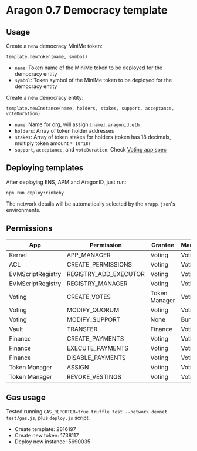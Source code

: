# Aragon 0.7 Democracy template

## Usage

Create a new democracy MiniMe token:

```
template.newToken(name, symbol)
```

- `name`: Token name of the MiniMe token to be deployed for the democracy entity
- `symbol`: Token symbol of the MiniMe token to be deployed for the democracy entity

Create a new democracy entity:

```
template.newInstance(name, holders, stakes, support, acceptance, voteDuration)
```

- `name`: Name for org, will assign `[name].aragonid.eth`
- `holders`: Array of token holder addresses
- `stakes`: Array of token stakes for holders (token has 18 decimals, multiply token amount `* 10^18`)
- `support`, `acceptance`, and `voteDuration`: Check [Voting app spec](https://wiki.aragon.org/dev/apps/voting/)

## Deploying templates

After deploying ENS, APM and AragonID, just run:

```
npm run deploy:rinkeby
```

The network details will be automatically selected by the `arapp.json`'s environments.

## Permissions

| App               | Permission            | Grantee       | Manager |
|-------------------|-----------------------|---------------|---------|
| Kernel            | APP_MANAGER           | Voting        | Voting  |
| ACL               | CREATE_PERMISSIONS    | Voting        | Voting  |
| EVMScriptRegistry | REGISTRY_ADD_EXECUTOR | Voting        | Voting  |
| EVMScriptRegistry | REGISTRY_MANAGER      | Voting        | Voting  |
| Voting            | CREATE_VOTES          | Token Manager | Voting  |
| Voting            | MODIFY_QUORUM         | Voting        | Voting  |
| Voting            | MODIFY_SUPPORT        | None          | Burned  |
| Vault             | TRANSFER              | Finance       | Voting  |
| Finance           | CREATE_PAYMENTS       | Voting        | Voting  |
| Finance           | EXECUTE_PAYMENTS      | Voting        | Voting  |
| Finance           | DISABLE_PAYMENTS      | Voting        | Voting  |
| Token Manager     | ASSIGN                | Voting        | Voting  |
| Token Manager     | REVOKE_VESTINGS       | Voting        | Voting  |

## Gas usage

Tested running `GAS_REPORTER=true truffle test --network devnet test/gas.js`, plus `deploy.js` script.

- Create template:     2816197
- Create new token:    1738117
- Deploy new instance: 5690035
